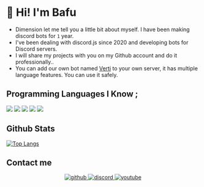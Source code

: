 # 👋 Hi! I'm Bafu

- Dimension let me tell you a little bit about myself. I have been making discord bots for `1` year.
- I've been dealing with discord.js since 2020 and developing bots for Discord servers.
- I will share my projects with you on my Github account and do it professionally..
- You can add our own bot named [Verti](https://discord.com/oauth2/authorize?client_id=782666829822165012&permissions=8&scope=bot&redirect_uri=https://discord.gg/nwtcNF9mjw&response_type=code) to your own server, it has multiple language features. You can use it safely.

## Programming Languages I Know ; 
<p>
<img src="https://img.shields.io/badge/javascript%20-%23323330.svg?&style=for-the-badge&logo=javascript&logoColor=%23F7DF1E"/> 
<img src=" https://img.shields.io/badge/typescript%20-%23E34F26.svg?&style=for-the-badge&logo=typescript&logoColor=white"/>
<img src="https://img.shields.io/badge/node.js%20-%2343853D.svg?&style=for-the-badge&logo=node.js&logoColor=white"/>
<img src="https://img.shields.io/badge/html5%20-%23E34F26.svg?&style=for-the-badge&logo=html5&logoColor=white"/>  
<img src="https://img.shields.io/badge/css3%20-%231572B6.svg?&style=for-the-badge&logo=css3&logoColor=white"/> 
</p>

## Github Stats  
[![Top Langs](https://github-readme-stats.vercel.app/api/top-langs/?username=anuraghazra)](https://github.com/anuraghazra/github-readme-stats)


## Contact me  
<div align="center">
<a href="https://github.com/GithubLinkinAbi" target="_blank"> <!--Sol tarafa bak abi orada kendi github linkini koy-->
<img src=https://img.shields.io/badge/github-%2324292e.svg?&style=for-the-badge&logo=github&logoColor=white alt=github style="margin-bottom: 5px;" />
</a>
<a href="https://discord.gg/YwdKwsaHYM" target="_blank">
<img src=https://img.shields.io/badge/discord-%2324292e.svg?&style=for-the-badge&logo=discord&logoColor=white alt=discord style="margin-bottom: 5px;" />
</a> 
  <a href="https://www.youtube.com/channel/UCOoPsUMjzJCaVB7NqjCuqAQ" target="_blank">
<img src=https://img.shields.io/badge/youtube-%23EE4831.svg?&style=for-the-badge&logo=youtube&logoColor=white alt=youtube style="margin-bottom: 5px;" />
</a> 
</div>
